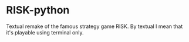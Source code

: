 # RISK-python

Textual remake of the famous strategy game RISK.
By textual I mean that it's playable using terminal only.

